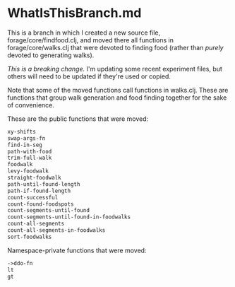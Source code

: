 WhatIsThisBranch.md
===

This is a branch in which I created a new source file,
forage/core/findfood.clj, and moved there all functions in forage/core/walks.clj
that were devoted to finding food (rather than *purely* devoted to
generating walks).  

*This is a breaking change.*  I'm updating some recent experiment
files, but others will need to be updated if they're used or
copied.

Note that some of the moved functions call functions in walks.clj.  These
are functions that group walk generation and food finding together for the
sake of convenience.

These are the public functions that were moved:

```clojure
xy-shifts
swap-args-fn
find-in-seg
path-with-food
trim-full-walk
foodwalk
levy-foodwalk
straight-foodwalk
path-until-found-length
path-if-found-length
count-successful
count-found-foodspots
count-segments-until-found
count-segments-until-found-in-foodwalks
count-all-segments
count-all-segments-in-foodwalks
sort-foodwalks
```

Namespace-private functions that were moved:
```clojure
->ddo-fn
lt
gt
```
